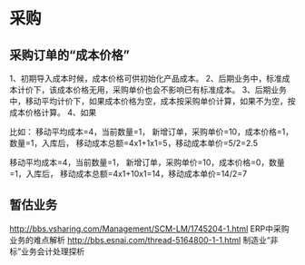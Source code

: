 采购
===

采购订单的“成本价格”
---

1、初期导入成本时候，成本价格可供初始化产品成本。
2、后期业务中，标准成本计价下，该成本价格无用，采购单价也会不影响已有标准成本。
3、后期业务中，移动平均计价下，如果成本价格为空，成本按采购单价计算，如果不为空，按成本价格计算。
4、如果

比如：
移动平均成本=4，当前数量=1，
新增订单，采购单价=10，成本价格=1，数量=1，入库后，
移动成本总额=4x1+1x1=5，移动成本单价=5/2=2.5

移动平均成本=4，当前数量=1，
新增订单，采购单价=10，成本价格=0，数量=1，入库后，
移动成本总额=4x1+10x1=14，移动成本单价=14/2=7

暂估业务
---

http://bbs.vsharing.com/Management/SCM-LM/1745204-1.html ERP中采购业务的难点解析
http://bbs.esnai.com/thread-5164800-1-1.html 制造业“非标”业务会计处理探析


